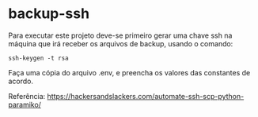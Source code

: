 # backup-ssh
Para executar este projeto deve-se primeiro gerar uma chave ssh na máquina que irá receber os arquivos de backup,
usando o comando:

```
ssh-keygen -t rsa
```

Faça uma cópia do arquivo .env, e preencha os valores das constantes de acordo.

Referência: https://hackersandslackers.com/automate-ssh-scp-python-paramiko/